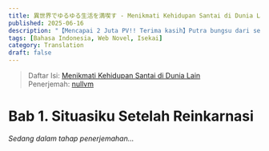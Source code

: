 ```yaml
---
title: 異世界でゆるゆる生活を満喫す - Menikmati Kehidupan Santai di Dunia Lain
published: 2025-06-16
description: "【Mencapai 2 Juta PV!! Terima kasih】Putra bungsu dari seorang Margrave perbatasan. Beberapa bulan yang lalu, karena demam tinggi, dia mengingat bahwa dalam kehidupan sebelumnya dia adalah orang Jepang yang bekerja sebagai pekerja kantoran di perusahaan hitam (black company). Namun, dia tidak ingin lagi menjalani hari-hari tanpa mimpi dan harapan seperti dalam kehidupan sebelumnya, meskipun dia terus bekerja keras. Dia bersumpah dalam hati bahwa dia akan melindungi mati-matian kehidupan ini - hidup dengan gembira di dunia yang penuh dengan makhluk berbulu halus (mofu-mofu) dan sihir. Namun, hal-hal yang dia lakukan demi keluarga tercinta entah mengapa selalu menjadi urusan besar. Sang protagonis dibantu oleh keluarganya dan menyerahkan masalah-masalah rumit kepada orang-orang berbakat. Ini adalah fantasi santai kehidupan sehari-hari yang penuh kemudahan, tanpa unsur pembalasan atau naik pangkat, di mana tokoh utama bertindak sesuka hati sesuai dengan apa yang terpikirkan. Sedang dalam tahap posting perdana di Alpha Polis."
tags: [Bahasa Indonesia, Web Novel, Isekai]
category: Translation
draft: false
---
```


> Daftar Isi: [Menikmati Kehidupan Santai di Dunia Lain](../isekai-yuruyuru/)  
> Penerjemah: [nullvm](https://github.com/nullvm)  

# Bab 1. Situasiku Setelah Reinkarnasi

*Sedang dalam tahap penerjemahan...*